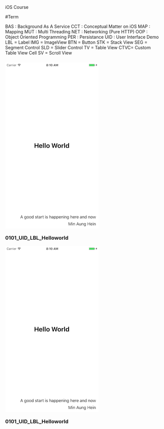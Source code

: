 iOS Course

#Term 

   BAS : Background As A Service 
   CCT : Conceptual Matter on iOS
   MAP : Mapping
   MUT : Multi Threading
   NET : Networking (Pure HTTP)
   OOP : Object Oriented Programming
   PER : Persistance
   UID : User Interface Demo
        LBL = Label
        IMG = ImageView
        BTN = Button
        STK = Stack View
        SEG = Segment Control
        SLD = Slider Control
        TV  = Table View
        CTVC= Custom Table View Cell
        SV  = Scroll View


<h3>
<div class="floated_img">
    <img src="https://raw.githubusercontent.com/minaunghein/iOSCourse/master/0101_UID_LBL_Helloworld/preview.png" alt="Hello World">
    <p>0101_UID_LBL_Helloworld</p>
</div>
<div class="floated_img">
    <img src="https://raw.githubusercontent.com/minaunghein/iOSCourse/master/0101_UID_LBL_Helloworld/preview.png" alt="Hello World">
    <p>0101_UID_LBL_Helloworld</p>
</div>
   </h3>

  

